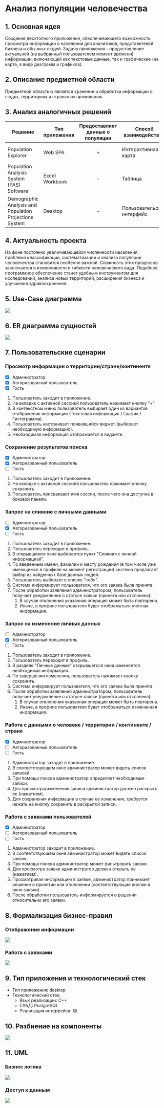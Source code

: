 # Анализ популяции человечества

## 1. Основная идея
Создание десктопного приложения, обеспечивающего возможность просмотра
информации о населении для аналитиков, представителей бизнеса и обычных
людей. Задача приложения - предоставление актуальной (на выбранный пользователем
момент времени) информации, включающей как текстовые данные, так и графические
(на карте, в виде диаграмм и графиков).

## 2. Описание предметной области
Предметной областью является хранение и обработка информации о людях,
территориях и странах их проживания.

## 3. Анализ аналогичных решений
| Решение                                                | Тип приложения | Предоставляет данные о популяции | Способ взаимодействия      | Предстваление информации      |
|--------------------------------------------------------|----------------|:--------------------------------:|----------------------------|-------------------------------|
| Population Explorer                                    | Web SPA        | +                                | Интерактивная карта        | Карта, гистограммы, текст     |
| Population Analysis System (PAS) Software              | Excel Workbook | -                                | Таблица                    | Гистограммы, графики, таблицы |
| Demographic Analysis and Population Projections System | Desktop        | -                                | Пользовательский интерфейс | Гистограммы, графики, таблицы |

## 4. Актуальность проекта
На фоне постоянно увеличивающейся численности населения, проблема
классификации, систематизации и анализа популяции человечества становится
особенно важной. Сложность этих процессов заключается в изменчивости и гибкости
человеческого вида. Подобное программное обеспечение станет удобным
инструментом для исследований, анализа новых территорий, расширения бизнеса
и улучшения здравоохранения.

## 5. Use-Case диаграмма
![](resources/use-case.svg)

## 6. ER диаграмма сущностей
![](resources/er.svg)

## 7. Пользовательские сценарии

### Просмотр информации о территории/стране/континенте
- [x] Администратор
- [x] Авторизованный пользователь
- [x] Гость

1. Пользователь заходит в приложение.
1. На вкладке с активной сессией пользователь нажимает кнопку "+".
1. В контекстном меню пользователь выбирает один из вариантов отображения
   информации (Текстовая информация / График / Гистограмма).
1. Пользователь настраивает появившийся виджет (выбирает необходимую
   информацию).
1. Необходимая информация отображается в виджете.

### Сохранение результатов поиска
- [x] Администратор
- [x] Авторизованный пользователь
- [ ] Гость

1. Пользователь заходит в приложение.
1. На вкладке с активной сессией пользователь нажимает кнопку сохранить.
1. Пользователь присваивает имя сессии, после чего она доступна в боковой
   панели.

### Запрос на слияние с личными данными
- [ ] Администратор
- [x] Авторизованный пользователь
- [ ] Гость

1. Пользователь заходит в приложение.
1. Пользователь переходит в профиль.
1. В открывшемся окне выбирается пункт "Слияния с личной информацией".
1. По введенным имени, фамилии и месту рождения (в том числе уже имеющимся
   в профиле на момент регистрации) система предлагает выбор из найденных
   базе данных людей.
1. Пользователь выбирает в списке "себя".
1. Система информирует пользователя, что его заявка была принята.
1. После обработки заявления администратором, пользователь получает уведомление
   о статусе заявки (принята или отклонена):
   1. В случае отклонения указанная операция может быть повторена.
   1. Иначе, в профиле пользователя будет отображаться учетная информация.

### Запрос на изменение личных данных
- [ ] Администратор
- [x] Авторизованный пользователь
- [ ] Гость

1. Пользователь заходит в приложение.
1. Пользователь переходит в профиль.
1. В разделе "Личные данные" открывшегося окна изменяется необходимая
   информация.
1. По завершении изменения, пользователь нажимает кнопку сохранить.
1. Система информирует пользователя, что его заявка была принята.
1. После обработки заявления администратором, пользователь получает уведомление
   о статусе заявки (принята или отклонена):
   1. В случае отклонения указанная операция может быть повторена.
   1. Иначе, в профиле пользователя будет отображаться измененная информация.

### Работа с данными о человеке / территории / континенте / стране
- [x] Администратор
- [ ] Авторизованный пользователь
- [ ] Гость

1. Администратор заходит в приложение.
1. В соответствующем окне администратор может видеть список записей.
1. При помощи поиска администратор определяет необходимые записи.
1. Для просмотра/изменения записи администратор должен раскрыть ее (нажатием).
1. Для сохранения информации в случае ее изменения, требуется нажать на кнопку
   сохранить в раскрытой записи.

### Работа с заявками пользователей
- [x] Администратор
- [ ] Авторизованный пользователь
- [ ] Гость

1. Администратор заходит в приложение.
1. В соответствующем окне администратор может видеть список заявок.
1. При помощи поиска администратор может фильтровать заявки.
1. Для просмотра заявки администратор должен открыть ее (нажатием).
1. Просматривая информацию в заявке, администратор принимает решение о
   принятии или отклонении (соответствующие кнопки в окне заявки).
1. После обработки пользователь информируется о решении относительно его
   заявки.

## 8. Формализация бизнес-правил

### Отображение информации
![](resources/bpmn-show.svg)

### Работа с заявками
![](resources/bpmn-request.svg)

## 9. Тип приложения и технологический стек
- Тип приложения: desktop
- Технологический стек:
    - Язык реализации: C++
    - СУБД: PostgreSQL
    - Реализация интерфейса: Qt

## 10. Разбиение на компоненты
![](resources/components.svg)

## 11. UML
### Бизнес логика
![](resources/UML-BL.svg)

### Доступ к данным
![](resources/UML-DA.svg)

